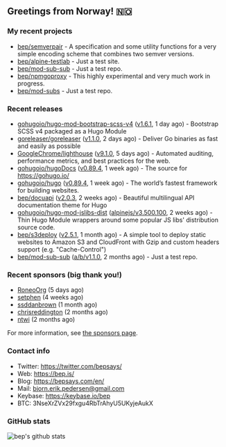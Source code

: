 ## Greetings from Norway! 🇳🇴

### My recent projects

- [bep/semverpair](https://github.com/bep/semverpair) - A specification and some utility functions for a very simple encoding scheme that combines two semver versions.
- [bep/alpine-testlab](https://github.com/bep/alpine-testlab) - Just a test site.
- [bep/mod-sub-sub](https://github.com/bep/mod-sub-sub) - Just a test repo.
- [bep/npmgoproxy](https://github.com/bep/npmgoproxy) - This highly experimental and very much work in progress.
- [bep/mod-subs](https://github.com/bep/mod-subs) - Just a test repo.

### Recent releases
- [gohugoio/hugo-mod-bootstrap-scss-v4](https://github.com/gohugoio/hugo-mod-bootstrap-scss-v4) ([v1.6.1](https://github.com/gohugoio/hugo-mod-bootstrap-scss-v4/releases/tag/v1.6.1), 1 day ago) - Bootstrap SCSS v4 packaged as a Hugo Module
- [goreleaser/goreleaser](https://github.com/goreleaser/goreleaser) ([v1.1.0](https://github.com/goreleaser/goreleaser/releases/tag/v1.1.0), 2 days ago) - Deliver Go binaries as fast and easily as possible
- [GoogleChrome/lighthouse](https://github.com/GoogleChrome/lighthouse) ([v9.1.0](https://github.com/GoogleChrome/lighthouse/releases/tag/v9.1.0), 5 days ago) - Automated auditing, performance metrics, and best practices for the web.
- [gohugoio/hugoDocs](https://github.com/gohugoio/hugoDocs) ([v0.89.4](https://github.com/gohugoio/hugoDocs/releases/tag/v0.89.4), 1 week ago) - The source for https://gohugo.io/
- [gohugoio/hugo](https://github.com/gohugoio/hugo) ([v0.89.4](https://github.com/gohugoio/hugo/releases/tag/v0.89.4), 1 week ago) - The world’s fastest framework for building websites.
- [bep/docuapi](https://github.com/bep/docuapi) ([v2.0.3](https://github.com/bep/docuapi/releases/tag/v2.0.3), 2 weeks ago) - Beautiful multilingual API documentation theme for Hugo
- [gohugoio/hugo-mod-jslibs-dist](https://github.com/gohugoio/hugo-mod-jslibs-dist) ([alpinejs/v3.500.100](https://github.com/gohugoio/hugo-mod-jslibs-dist/releases/tag/alpinejs%2Fv3.500.100), 2 weeks ago) - Thin Hugo Module wrappers around some popular JS libs&#39; distribution source code.
- [bep/s3deploy](https://github.com/bep/s3deploy) ([v2.5.1](https://github.com/bep/s3deploy/releases/tag/v2.5.1), 1 month ago) - A simple tool to deploy static websites to Amazon S3 and CloudFront with Gzip and custom headers support (e.g. &#34;Cache-Control&#34;)
- [bep/mod-sub-sub](https://github.com/bep/mod-sub-sub) ([a/b/v1.1.0](https://github.com/bep/mod-sub-sub/releases/tag/a%2Fb%2Fv1.1.0), 2 months ago) - Just a test repo.


### Recent sponsors (big thank you!)

- [RoneoOrg](https://github.com/RoneoOrg) (5 days ago)
- [setphen](https://github.com/setphen) (4 weeks ago)
- [ssddanbrown](https://github.com/ssddanbrown) (1 month ago)
- [chrisreddington](https://github.com/chrisreddington) (2 months ago)
- [ntwi](https://github.com/ntwi) (2 months ago)

For more information, see [the sponsors page](https://github.com/sponsors/bep/).

### Contact info
- Twitter: https://twitter.com/bepsays/
- Web: https://bep.is/
- Blog: https://bepsays.com/en/
- Mail: bjorn.erik.pedersen@gmail.com
- Keybase: https://keybase.io/bep
- BTC: 3NseXrZVx29fxgu4RbTrAhyU5UKyjeAukX


### GitHub stats
![bep's github stats](https://github-readme-stats.vercel.app/api?username=bep&count_private=true&hide_title=true)

